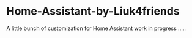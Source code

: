 # Home-Assistant-by-Liuk4friends
A little bunch of customization for Home Assistant
work in progress .....

